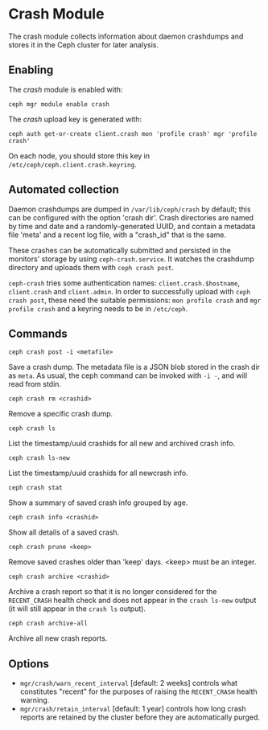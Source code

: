 # Crash Module

The crash module collects information about daemon crashdumps and stores
it in the Ceph cluster for later analysis.

## Enabling

The *crash* module is enabled with:

    ceph mgr module enable crash

The *crash* upload key is generated with:

    ceph auth get-or-create client.crash mon 'profile crash' mgr 'profile crash'

On each node, you should store this key in
`/etc/ceph/ceph.client.crash.keyring`.

## Automated collection

Daemon crashdumps are dumped in `/var/lib/ceph/crash` by default; this
can be configured with the option \'crash dir\'. Crash directories are
named by time and date and a randomly-generated UUID, and contain a
metadata file \'meta\' and a recent log file, with a \"crash_id\" that
is the same.

These crashes can be automatically submitted and persisted in the
monitors\' storage by using `ceph-crash.service`. It watches the
crashdump directory and uploads them with `ceph crash post`.

`ceph-crash` tries some authentication names: `client.crash.$hostname`,
`client.crash` and `client.admin`. In order to successfully upload with
`ceph crash post`, these need the suitable permissions:
`mon profile crash` and `mgr profile crash` and a keyring needs to be in
`/etc/ceph`.

## Commands

    ceph crash post -i <metafile>

Save a crash dump. The metadata file is a JSON blob stored in the crash
dir as `meta`. As usual, the ceph command can be invoked with `-i -`,
and will read from stdin.

    ceph crash rm <crashid>

Remove a specific crash dump.

    ceph crash ls

List the timestamp/uuid crashids for all new and archived crash info.

    ceph crash ls-new

List the timestamp/uuid crashids for all newcrash info.

    ceph crash stat

Show a summary of saved crash info grouped by age.

    ceph crash info <crashid>

Show all details of a saved crash.

    ceph crash prune <keep>

Remove saved crashes older than \'keep\' days. \<keep\> must be an
integer.

    ceph crash archive <crashid>

Archive a crash report so that it is no longer considered for the
`RECENT_CRASH` health check and does not appear in the `crash ls-new`
output (it will still appear in the `crash ls` output).

    ceph crash archive-all

Archive all new crash reports.

## Options

-   `mgr/crash/warn_recent_interval` \[default: 2 weeks\] controls what
    constitutes \"recent\" for the purposes of raising the
    `RECENT_CRASH` health warning.
-   `mgr/crash/retain_interval` \[default: 1 year\] controls how long
    crash reports are retained by the cluster before they are
    automatically purged.
